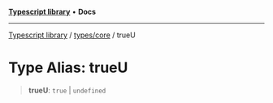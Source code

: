 [**Typescript library**](../../../index.md) • **Docs**

***

[Typescript library](../../../modules.md) / [types/core](../index.md) / trueU

# Type Alias: trueU

> **trueU**: `true` \| `undefined`
